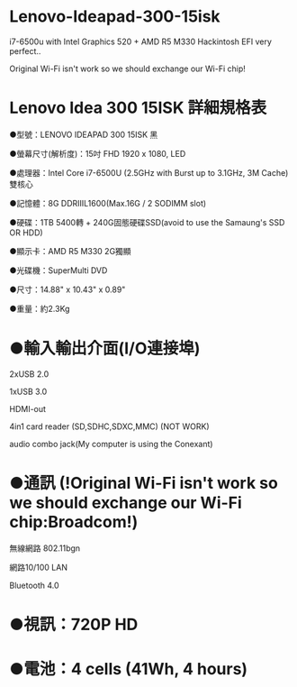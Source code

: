 # Lenovo-Ideapad-300-15isk
i7-6500u with Intel Graphics 520 + AMD R5 M330 Hackintosh EFI very perfect..

Original Wi-Fi isn't work so we should exchange our Wi-Fi chip!

# Lenovo Idea 300 15ISK 詳細規格表
  ●型號：LENOVO IDEAPAD 300 15ISK 黑 
  
  ●螢幕尺寸(解析度)：15吋 FHD 1920 x 1080, LED 
  
  ●處理器：Intel Core i7-6500U (2.5GHz with Burst up to 3.1GHz, 3M Cache)雙核心 
  
  ●記憶體：8G DDRIIIL1600(Max.16G / 2 SODIMM slot) 
  
  ●硬碟：1TB 5400轉 + 240G固態硬碟SSD(avoid to use the Samaung's SSD OR HDD)
  
  ●顯示卡：AMD R5 M330 2G獨顯                                     
  
  ●光碟機：SuperMulti DVD 
  
  ●尺寸：14.88" x 10.43" x 0.89" 
  
  ●重量：約2.3Kg 

# ●輸入輸出介面(I/O連接埠) 
2xUSB 2.0 

1xUSB 3.0 

HDMI-out 

4in1 card reader (SD,SDHC,SDXC,MMC) (NOT WORK)

audio combo jack(My computer is using the Conexant) 

# ●通訊 (!Original Wi-Fi isn't work so we should exchange our Wi-Fi chip:Broadcom!)
無線網路 802.11bgn 

網路10/100 LAN 

Bluetooth 4.0 

# ●視訊：720P HD 
# ●電池：4 cells (41Wh, 4 hours) 
